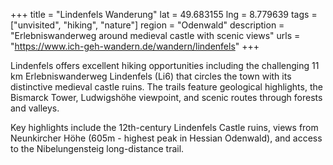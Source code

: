 +++
title = "Lindenfels Wanderung"
lat = 49.683155
lng = 8.779639
tags = ["unvisited", "hiking", "nature"]
region = "Odenwald"
description = "Erlebniswanderweg around medieval castle with scenic views"
urls = "https://www.ich-geh-wandern.de/wandern/lindenfels"
+++

Lindenfels offers excellent hiking opportunities including the challenging 11 km Erlebniswanderweg Lindenfels (Li6) that circles the town with its distinctive medieval castle ruins. The trails feature geological highlights, the Bismarck Tower, Ludwigshöhe viewpoint, and scenic routes through forests and valleys.

Key highlights include the 12th-century Lindenfels Castle ruins, views from Neunkircher Höhe (605m - highest peak in Hessian Odenwald), and access to the Nibelungensteig long-distance trail.